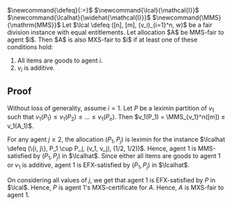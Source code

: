 <span class="invisible">
$\newcommand{\defeq}{:=}$
$\newcommand{\Ical}{\mathcal{I}}$
$\newcommand{\Icalhat}{\widehat{\mathcal{I}}}$
$\newcommand{\MMS}{\mathrm{MMS}}$
</span>
Let $\Ical \defeq ([n], [m], (v_i)_{i=1}^n, w)$ be a fair division instance with equal entitlements.
Let allocation $A$ be MMS-fair to agent $i$.
Then $A$ is also MXS-fair to $i$ if at least one of these conditions hold:

1.  All items are goods to agent $i$.
2.  $v_i$ is additive.

## Proof

Without loss of generality, assume $i = 1$.
Let $P$ be a leximin partition of $v_1$ such that $v_1(P_1) ≤ v_1(P_2) ≤ \ldots ≤ v_1(P_n)$.
Then $v_1(P_1) = \MMS_{v_1}^n([m]) ≤ v_1(A_1)$.

For any agent $j \ge 2$, the allocation $(P_1, P_j)$ is leximin for
the instance $\Icalhat \defeq (\{i, j\}, P_1 \cup P_j, (v_1, v_j), (1/2, 1/2))$.
Hence, agent 1 is MMS-satisfied by $(P_1, P_j)$ in $\Icalhat$.
Since either all items are goods to agent 1 or $v_1$ is additive,
agent 1 is EFX-satisfied by $(P_1, P_j)$ in $\Icalhat$.

On considering all values of $j$, we get that agent 1 is EFX-satisfied by $P$ in $\Ical$.
Hence, $P$ is agent 1's MXS-certificate for $A$.
Hence, $A$ is MXS-fair to agent 1.
